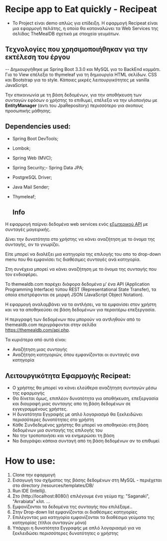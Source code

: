 # Recipe app to Eat quickly  - Recipeat
- Το Project είναι demo απλώς για επίδειξη.
Η εφαρμογή Recipeat είναι μια εφαρμογή πελάτης, η οποία θα καταναλώνει τα Web Services
  της σελίδας TheMealDB σχετικά με στοιχεία γευμάτων.

## Τεχνολογίες που χρησιμοποιήθηκαν για την εκτέλεση του έργου
-- Δημιουργήθηκε με Spring Boot 3.3.0 και MySQL για το BackEnd κομμάτι. Για το View επέλεξα το thymeleaf για τη δημιουργία HTML σελίδων. CSS και Bootstrap για το style. Κάποιες μικρές λειτουργικότητες με vanilla JavaScript.
  
Την επικοινωνία με τη βάση δεδομένων, για την αποθήκευση των συνταγών εφόσων ο χρήστης το επιθυμεί, επέλεξα να την υλοποιήσω με **EntityManager** (αντι του JpaRepository) περισσότερο για σκοπους προσωπικής μάθησης.

## Dependencies used:
- Spring Boot DevTools;
- Lombok;
- Spring Web (MVC);
- Spring Security;- Spring Data JPA;
- PostgreSQL Driver;
- Java Mail Sender;
- Thymeleaf;

  ## Info
Η εφαρμογή παίρνει δεδομένα web services ενός [εξωτερικού ΑPI](https://themealdb.com/api.php) με συνταγές μαγειρικής.
  
Δίνει την δυνατότητα στο χρήστης να κάνει αναζήτηση με το όνομα της συνταγής, αν το γνωρίζει. 

Είτε μπορεί να διαλέξει μια κατηγορία της επιλογής του απο το drop-down menu που θα εμφανίσει τις διαθέσιμες συνταγές ανά κατηγορία.

Στη συνέχεια μπορεί να κάνει αναζήτηση με το όνομα της συνταγής που τον ενδιαφέρει.

Το themealdb.com παρέχει διάφορα δεδομένα μ’ ένα API (Application Programming Interface) τύπου REST (Representational State Transfer), 
τα οποία επιστρέφονται σε μορφή JSON (JavaScript Object Notation). 

Η εφαρμογή αναλαμβάνει να τα αντλήσει, να τα εμφανίσει στον χρήστη και να τα αποθηκεύσει σε βάση δεδομένων για περαιτέρω επεξεργασία.

Η περιγραφή των δεδομένων που μπορούν να αντληθούν από το themealdb.com  περιγράφονται στην σελίδα https://themealdb.com/api.php. 

Τα κυριότερα από αυτά είναι:
- Αναζήτηση μιας συνταγής
- Αναζήτηση κατηγοριών, όπου εμφανίζονται οι συνταγές ανα κατηγορία

## Λειτουργικότητα Εφαρμογής Recipeat:
- Ο χρήστης θα μπορεί να κάνει ελεύθερα αναζήτηση συνταγών μέσω της εφαρμογής
- Θα δίνεται όμως, επιπλέον δυνατότητα για αποθήκευση, επεξεργασία και διαγραφή μιας συνταγης απο τη βάση δεδομένων σε εγγεγραμμένους χρήστες.
- Η δυνατότητα Εγγραφής με απλό λογαριασμό θα ξεκλειδώνει περισσότερες δυνατότητες στο χρήστη
- Κάθε Συνδεδεμένος χρήστης θα μπορεί να αποθηκεύει στη βάση δεδομένων μια συνταγής της επιλογής του
- Να την τροποποιήσει και να ενημερώσει τη βάση
- Να διαγράψει κάποια συνταγή από τη βάση δεδομένων αν το επιθυμεί
  
 # How to use:
1. Clone την εφαρμογή
2. Εισαγωγή του σχήματος της βάσης δεδομένων στη MySQL - περιέχεται στο directory /resources/templates/DB/
3. Run IDE (Intellij). 
4. Στο (http://localhost:8080/) επιλέγουμε ένα γεύμα πχ: "Saganaki", "Arrabiata" κλπ. ...
5. Εμφανίζονται τα δεδομένα της συνταγής που επιλέξαμε..
6. Στην Drop-down list εμφανίζονται οι διαθέσιμες κατηγορίες
7. Επιλέγοντας μια κατηγορία εμφανίζονται τα διαθέσιμα γεύματα της κατηγορίας (τίτλοι συνταγών μόνο)
8. Υπάρχει η δυνατότητα Εγγραφής με απλό λογαριασμό για να ξεκλειδώσει περισσότερες δυνατότητες ο χρήστης


